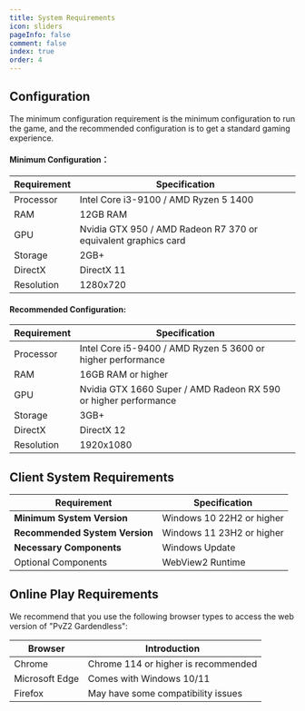 ```yaml
---
title: System Requirements
icon: sliders
pageInfo: false
comment: false
index: true
order: 4
---
```


## Configuration

The minimum configuration requirement is the minimum configuration to run the game, and the recommended configuration is to get a standard gaming experience.

#### Minimum Configuration：

| Requirement | Specification                                                  |
| ----------- | -------------------------------------------------------------- |
| Processor   | Intel Core i3-9100 / AMD Ryzen 5 1400                          |
| RAM         | 12GB RAM                                                       |
| GPU         | Nvidia GTX 950 / AMD Radeon R7 370 or equivalent graphics card |
| Storage     | 2GB+                                                           |
| DirectX     | DirectX 11                                                     |
| Resolution  | 1280x720                                                       |

#### Recommended Configuration:

| Requirement | Specification                                                   |
| ----------- | --------------------------------------------------------------- |
| Processor   | Intel Core i5-9400 / AMD Ryzen 5 3600 or higher performance     |
| RAM         | 16GB RAM or higher                                              |
| GPU         | Nvidia GTX 1660 Super / AMD Radeon RX 590 or higher performance |
| Storage     | 3GB+                                                            |
| DirectX     | DirectX 12                                                      |
| Resolution  | 1920x1080                                                       |

## Client System Requirements

| Requirement                    | Specification             |
| ------------------------------ | ------------------------- |
| **Minimum System Version**     | Windows 10 22H2 or higher |
| **Recommended System Version** | Windows 11 23H2 or higher |
| **Necessary Components**       | Windows Update            |
| Optional Components            | WebView2 Runtime          |

## Online Play Requirements

We recommend that you use the following browser types to access the web version of "PvZ2 Gardendless":

| Browser        | Introduction                        |
| -------------- | ----------------------------------- |
| Chrome         | Chrome 114 or higher is recommended |
| Microsoft Edge | Comes with Windows 10/11            |
| Firefox        | May have some compatibility issues  |
